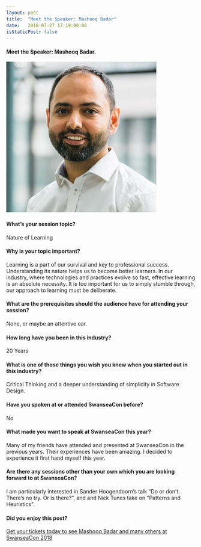 ```yaml
---
layout: post
title:  "Meet the Speaker: Mashooq Badar"
date:   2018-07-27 17:19:00:00
isStaticPost: false
---
```


#### Meet the Speaker: Mashooq Badar.

<img src="/img/people/MashooqBadar.jpg"/>

#### What’s your session topic?
Nature of Learning


#### Why is your topic important?

Learning is a part of our survival and key to professional success. Understanding its nature helps us to become better learners. In our industry, where technologies and practices evolve so fast, effective learning is an absolute necessity. It is too important for us to simply stumble through, our approach to learning must be deliberate.


#### What are the prerequisites should the audience have for attending your session?


None, or maybe an attentive ear.


#### How long have you been in this industry?

20 Years


#### What is one of those things you wish you knew when you started out in this industry?

Critical Thinking and a deeper understanding of simplicity in Software Design.

#### Have you spoken at or attended SwanseaCon before?

No

#### What made you want to speak at SwanseaCon this year?


Many of my friends have attended and presented at SwanseaCon in the previous years. Their experiences have been amazing. I decided to experience it first hand myself this year.

#### Are there any sessions other than your own which you are looking forward to at SwanseaCon?

I am particularly interested in Sander Hoogendoorn’s talk “Do or don’t. There’s no try. Or is there?”, and  and Nick Tunes take on "Patterns and Heuristics".



#### Did you enjoy this post?
[Get your tickets today to see Mashooq Badar and many others at SwanseaCon 2018](http://www.swanseacon.co.uk/)
